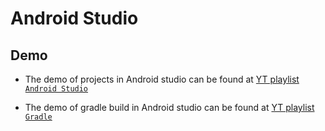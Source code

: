 # Android Studio
## Demo 
+ The demo of projects in Android studio can be found at [YT playlist `Android Studio`](https://www.youtube.com/watch?v=Tmgeo-vodQo&list=PLDhHJrPVaosgCBO9_KIBGjaCasjPzQhv5)

+ The demo of gradle build in Android studio can be found at [YT playlist `Gradle`](https://www.youtube.com/watch?v=1Yi1ghrjaco&list=PLDhHJrPVaoshDdm8cdL0f5METRZkbx3fR)
